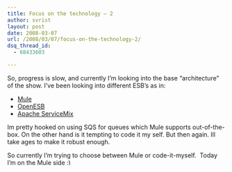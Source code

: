 ```yaml
---
title: Focus on the technology – 2
author: svrist
layout: post
date: 2008-03-07
url: /2008/03/07/focus-on-the-technology-2/
dsq_thread_id:
  - 68433603

---
```

So, progress is slow, and currently I&#8217;m looking into the base &#8220;architecture&#8221; of the show. I&#8217;ve been looking into different ESB&#8217;s as in:

  * <a href="http://mule.mulesource.org/display/MULE/Home" title="Mule homepage" target="_blank">Mule</a>
  * <a href="https://open-esb.dev.java.net/" title="Open ESB homepage" target="_blank">OpenESB</a>
  * <a href="http://servicemix.apache.org/home.html" title="Apache ServiceMix" target="_blank">Apache ServiceMix</a>

Im pretty hooked on using SQS for queues which Mule supports out-of-the-box. On the other hand is it tempting to code it my self. But then again. Ill take ages to make it robust enough.

So currently I&#8217;m trying to choose between Mule or code-it-myself.  Today I&#8217;m on the Mule side <img src="http://blog.vrist.dk/newwp/wp-includes/images/smilies/simple-smile.png" alt=":)" class="wp-smiley" style="height: 1em; max-height: 1em;" />